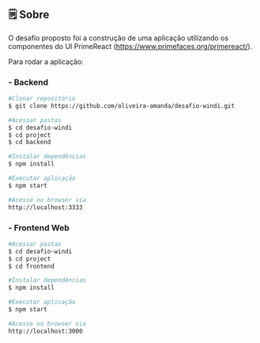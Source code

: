 ## 🗒  Sobre
 
O desafio proposto foi a construção de uma aplicação utilizando os componentes do UI PrimeReact (https://www.primefaces.org/primereact/). 
 
 
 Para rodar a aplicação:
 
 ### - Backend

```sh
#Clonar repositório
$ git clone https://github.com/oliveira-amanda/desafio-windi.git

#Acessar pastas
$ cd desafio-windi
$ cd project
$ cd backend

#Instalar dependências
$ npm install

#Executar aplicação
$ npm start

#Acesse no browser via
http://localhost:3333 
```

 ### - Frontend Web

```sh
#Acessar pastas
$ cd desafio-windi
$ cd project
$ cd frontend

#Instalar dependências
$ npm install

#Executar aplicação
$ npm start

#Acesse no browser via
http://localhost:3000
```
